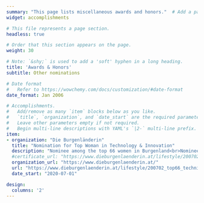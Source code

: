 ```yaml
---
summary: "This page lists miscellaneous awards and honors."  # Add a page description.
widget: accomplishments

# This file represents a page section.
headless: true

# Order that this section appears on the page.
weight: 30

# Note: `&shy;` is used to add a 'soft' hyphen in a long heading.
title: 'Awards & Honors'
subtitle: Other nominations

# Date format
#   Refer to https://wowchemy.com/docs/customization/#date-format
date_format: Jan 2006

# Accomplishments.
#   Add/remove as many `item` blocks below as you like.
#   `title`, `organization`, and `date_start` are the required parameters.
#   Leave other parameters empty if not required.
#   Begin multi-line descriptions with YAML's `|2-` multi-line prefix.
item:
- organization: "Die Burgenländerin"
  title: "Nomination for Top Woman in Technology & Innovation"
  description: "Nominee among the top 66 women in Burgenland<br>Nominee in the category Technology & Innovation (11 nominees)"
  #certificate_url: "https://www.dieburgenlaenderin.at/lifestyle/200702_top66_technikinnovation-200114/"
  organization_url: "https://www.dieburgenlaenderin.at/"
  url: "https://www.dieburgenlaenderin.at/lifestyle/200702_top66_technikinnovation-200114/"
  date_start: "2020-07-01"

design:
  columns: '2' 
---
```


